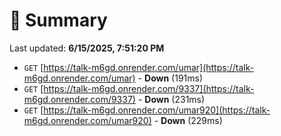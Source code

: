 # 📖 Summary
Last updated: **6/15/2025, 7:51:20 PM**

- `GET` [https://talk-m6gd.onrender.com/umar](https://talk-m6gd.onrender.com/umar) - **Down** (191ms)
- `GET` [https://talk-m6gd.onrender.com/9337](https://talk-m6gd.onrender.com/9337) - **Down** (231ms)
- `GET` [https://talk-m6gd.onrender.com/umar920](https://talk-m6gd.onrender.com/umar920) - **Down** (229ms)
